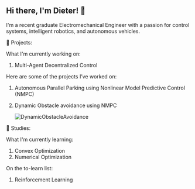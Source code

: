 ## Hi there, I'm Dieter! 👋

I'm a recent graduate Electromechanical Engineer with a passion for control systems, intelligent robotics, and autonomous vehicles.

🚀 Projects:

What I'm currently working on:

1. Multi-Agent Decentralized Control

Here are some of the projects I’ve worked on:

1. Autonomous Parallel Parking using Nonlinear Model Predictive Control (NMPC)
2. Dynamic Obstacle avoidance using NMPC


   ![DynamicObstacleAvoidance](https://github.com/user-attachments/assets/7e78c5e4-acfd-444e-813a-675db240c73d)



📖 Studies:

What I'm currently learning:

1. Convex Optimization
2. Numerical Optimization

On the to-learn list:
1. Reinforcement Learning
